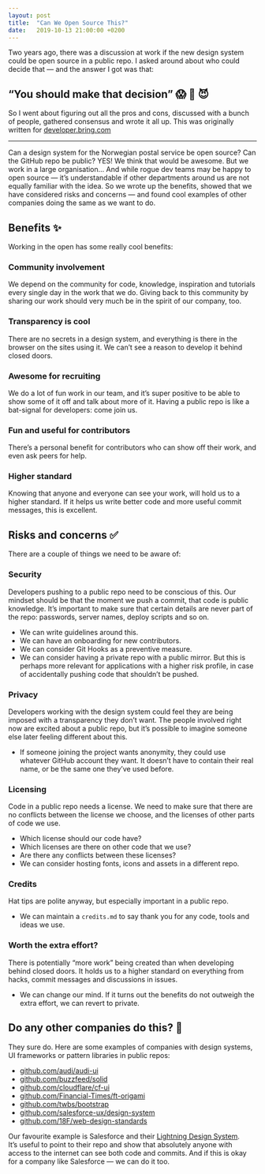 ```yaml
---
layout: post
title:  "Can We Open Source This?"
date:   2019-10-13 21:00:00 +0200
---
```


Two years ago, there was a discussion at work if the new design system could be open source in a public repo. I asked around about who could decide that — and the answer I got was that:

## “You should make that decision” 😱 🤔 😈

So I went about figuring out all the pros and cons, discussed with a bunch of people, gathered consensus and wrote it all up. This was originally written for [developer.bring.com](https://developer.bring.com/blog/can-we-open-source-this/)

---

Can a design system for the Norwegian postal service be open source? Can the GitHub repo be public? YES! We think that would be awesome. But we work in a large organisation… And while rogue dev teams may be happy to open source — it’s understandable if other departments around us are not equally familiar with the idea. So we wrote up the benefits, showed that we have considered risks and concerns — and found cool examples of other companies doing the same as we want to do.

## Benefits ✨

Working in the open has some really cool benefits:

### Community involvement
We depend on the community for code, knowledge, inspiration and tutorials every single day in the work that we do. Giving back to this community by sharing our work should very much be in the spirit of our company, too.

### Transparency is cool
There are no secrets in a design system, and everything is there in the browser on the sites using it. We can’t see a reason to develop it behind closed doors.

### Awesome for recruiting
We do a lot of fun work in our team, and it’s super positive to be able to show some of it off and talk about more of it. Having a public repo is like a bat-signal for developers: come join us.

### Fun and useful for contributors
There’s a personal benefit for contributors who can show off their work, and even ask peers for help.

### Higher standard
Knowing that anyone and everyone can see your work, will hold us to a higher standard. If it helps us write better code and more useful commit messages, this is excellent.

## Risks and concerns ✅

There are a couple of things we need to be aware of:

### Security
Developers pushing to a public repo need to be conscious of this. Our mindset should be that the moment we push a commit, that code is public knowledge. It’s important to make sure that certain details are never part of the repo: passwords, server names, deploy scripts and so on.

* We can write guidelines around this.
* We can have an onboarding for new contributors.
* We can consider Git Hooks as a preventive measure.
* We can consider having a private repo with a public mirror. But this is perhaps more relevant for applications with a higher risk profile, in case of accidentally pushing code that shouldn’t be pushed.

### Privacy
Developers working with the design system could feel they are being imposed with a transparency they don’t want. The people involved right now are excited about a public repo, but it’s possible to imagine someone else later feeling different about this.

* If someone joining the project wants anonymity, they could use whatever GitHub account they want. It doesn’t have to contain their real name, or be the same one they’ve used before.

### Licensing
Code in a public repo needs a license. We need to make sure that there are no conflicts between the license we choose, and the licenses of other parts of code we use.

* Which license should our code have?
* Which licenses are there on other code that we use?
* Are there any conflicts between these licenses?
* We can consider hosting fonts, icons and assets in a different repo.

### Credits
Hat tips are polite anyway, but especially important in a public repo.

* We can maintain a `credits.md` to say thank you for any code, tools and ideas we use.

### Worth the extra effort?
There is potentially “more work” being created than when developing behind closed doors. It holds us to a higher standard  on everything from hacks, commit messages and discussions in issues.

* We can change our mind. If it turns out the benefits do not outweigh the extra effort, we can revert to private.

## Do any other companies do this? 🤔

They sure do. Here are some examples of companies with design systems, UI&nbsp;frameworks or pattern libraries in public repos:

* [github.com/audi/audi-ui](https://github.com/audi/audi-ui)
* [github.com/buzzfeed/solid](https://github.com/buzzfeed/solid)
* [github.com/cloudflare/cf-ui](https://github.com/cloudflare/cf-ui)
* [github.com/Financial-Times/ft-origami](https://github.com/Financial-Times/ft-origami)
* [github.com/twbs/bootstrap](https://github.com/twbs/bootstrap)
* [github.com/salesforce-ux/design-system](https://github.com/salesforce-ux/design-system)
* [github.com/18F/web-design-standards](https://github.com/18F/web-design-standards)

Our favourite example is Salesforce and their [Lightning Design System](https://www.lightningdesignsystem.com/). It’s&nbsp;useful to point to their repo and show that absolutely anyone with access to the internet can see both code and commits. And if this is okay for a company like Salesforce — we can do it too.
